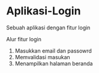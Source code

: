 # Aplikasi-Login
Sebuah aplikasi dengan fitur login

Alur fitur login
1. Masukkan email dan passowrd
2. Memvalidasi masukan
3. Menampilkan halaman beranda
